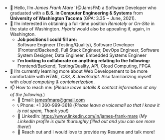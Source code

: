 - 👋 Hello, I’m *James Frank Mare`* (@JamsFM) a Software Developer who graduated with a **B.S. in Computer Engineering & Systems** from **University of Washington Tacoma** (GPA: 3.35 ~ June, 2021).
- 👀 I’m interested in obtaining a full-time position *Remotely* or *On-Site* in the state of Washington. *Hybrid* would also be appealing if, again, in Washington. 
  - **Job positions I could fill are:** <br />
  Software Engineer (Testing/Quality), Software Developer (Frontend/Backend), Full Stack Engineer, DevOps Engineer, Software System Designer, Data Engineer, Embedded Systems Engineer
  - **I’m looking to collaborate on anything relating to the following:** <br />
  Frontend/Backend, Testing/Quality, API, Cloud Computing, FPGA
- 🌱 I’m currently learning more about Web Developement to be more comfortable with *HTML, CSS, & JavaScript*. Also familiarizing myself with *cloud computing & containerization*.
- 📫 How to reach me: (*Please leave details & contact information at any of the following.*)
  - 📧 Email: jamesfmare@gmail.com
  - 📞 Phone: +1 360-999-3618 (*Please leave a voicemail so that I know it is not spam, Thank you!*)
  - 🔎 LinkedIn: https://www.linkedin.com/in/james-frank-mare (*My LinkedIn profile is quite thuroughly filled out and you can see more there!*)
  - 🤝 Reach out and I would love to provide my Resume and talk more!
